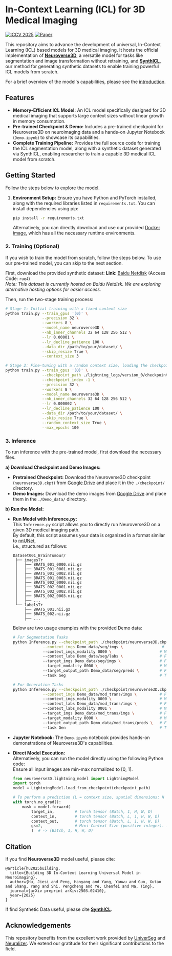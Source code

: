 # In-Context Learning (ICL) for 3D Medical Imaging
[![ICCV 2025](https://img.shields.io/badge/ICCV-2025-blue.svg)](https://arxiv.org/pdf/2503.02410v1)
[![Paper](https://img.shields.io/badge/arxiv-2503.02410-b31b1b.svg)](https://arxiv.org/abs/2509.19711)

This repository aims to advance the development of universal, In-Context Learning (ICL) based models for 3D medical imaging. It hosts the official implementation of **[Neuroverse3D](https://arxiv.org/pdf/2503.02410v1)**, a versatile model for tasks like segmentation and image transformation without retraining, and **[SynthICL](https://arxiv.org/abs/2509.19711)**, our method for generating synthetic datasets to enable training powerful ICL models from scratch.

For a brief overview of the model's capabilities, please see the [introduction](neuroverse3D/intro.md).

## Features

* **Memory-Efficient ICL Model:** An ICL model specifically designed for 3D medical imaging that supports large context sizes without linear growth in memory consumption.
* **Pre-trained Checkpoint & Demo:** Includes a pre-trained checkpoint for Neuroverse3D on neuroimaging data and a hands-on Jupyter Notebook (`Demo.ipynb`) to showcase its capabilities.
* **Complete Training Pipeline:** Provides the full source code for training the ICL segmentation model, along with a synthetic dataset generated via SynthICL, enabling researcher to train a capable 3D medical ICL model from scratch.


## Getting Started

Follow the steps below to explore the model.

1. **Environment Setup:** Ensure you have Python and PyTorch installed, along with the required libraries listed in `requirements.txt`. You can install dependencies using pip:
    ```bash
    pip install -r requirements.txt
    ```
    Alternatively, you can directly download and use our provided [Docker image](https://drive.google.com/file/d/1bAoCM2JzfS0cZCQOZFIVGWLnQBDA73V3/view?usp=share_link), which has all the necessary runtime environments.

### 2. **Training (Optional)**

If you wish to train the model from scratch, follow the steps below. To use our pre-trained model, you can skip to the next section.

First, download the provided synthetic dataset:
**Link**: [Baidu Netdisk](https://pan.baidu.com/s/1GNowsAfZE2vVIo1tW4O6vQ) (Access Code: `rue4`)  
*Note: This dataset is currently hosted on Baidu Netdisk. We are exploring alternative hosting options for easier access.*

Then, run the two-stage training process:
```bash
# Stage 1: Initial training with a fixed context size
python train.py --train_gpus '(0)' \
                --precision 32 \
                --workers 8 \
                --model_name neuroverse3D \
                --nb_inner_channels 32 64 128 256 512 \
                --lr 0.00001 \
                --lr_decline_patience 100 \
                --data_dir /path/to/your/dataset/ \
                --skip_resize True \
                --context_size 3

# Stage 2: Fine-tuning with a random context size, loading the checkpoint from Stage 1
python train.py --train_gpus '(0)' \
                --checkpoint_path ./lightning_logs/version_0/checkpoints \
                --checkpoint_index -1 \
                --precision 32 \
                --workers 8 \
                --model_name neuroverse3D \
                --nb_inner_channels 32 64 128 256 512 \
                --lr 0.000002 \
                --lr_decline_patience 100 \
                --data_dir /path/to/your/dataset/ \
                --skip_resize True \
                --random_context_size True \
                --max_epochs 100
```
### 3. Inference

To run inference with the pre-trained model, first download the necessary files.

**a) Download Checkpoint and Demo Images:**

   * **Pretrained Checkpoint:** Download the Neuroverse3D checkpoint (`neuroverse3D.ckpt`) from [Google Drive](https://drive.google.com/file/d/1ER_mV2CCsdnF-q3Aoy7loJ2DZXI95M9M/view?usp=drive_link) and place it in the `./checkpoint/` directory.
   * **Demo Images:** Download the demo images from [Google Drive](https://drive.google.com/file/d/1H7sq-KeK39OfILdoY7MALO6sQqrgaVwf/view?usp=drive_link) and place them in the `./Demo_data/` directory.

**b) Run the Model:**

   
   * **Run Model with Inference.py:**    
       This `Inference.py` script allows you to directly run Neuroverse3D on a given 3D medical imaging path.  
       By default, this script assumes your data is organized in a format similar to [nnUNet](https://github.com/MIC-DKFZ/nnUNet),  
       i.e., structured as follows:

       ```text
       Dataset001_BrainTumour/
        ├── imagesTr
        │   ├── BRATS_001_0000.nii.gz
        │   ├── BRATS_001_0001.nii.gz
        │   ├── BRATS_001_0002.nii.gz
        │   ├── BRATS_001_0003.nii.gz
        │   ├── BRATS_002_0000.nii.gz
        │   ├── BRATS_002_0001.nii.gz
        │   ├── BRATS_002_0002.nii.gz
        │   ├── BRATS_002_0003.nii.gz
        │   ├── ...
        └── labelsTr
            ├── BRATS_001.nii.gz
            ├── BRATS_002.nii.gz
            ├── ...
        ```

       Below are two usage examples with the provided Demo data:

       ```sh
       # For Segmentation Tasks
       python Inference.py --checkpoint_path ./checkpoint/neuroverse3D.ckpt \
                    --context_imgs Demo_data/seg/imgs \                 # Folder path for context images
                    --context_imgs_modality 0000 \                     # Modality for context images
                    --context_labs Demo_data/seg/labs \                # Folder path for context segmentation masks
                    --target_imgs Demo_data/seg/imgs \                 # Folder path for target images
                    --target_modality 0000 \                           # Modality for target images
                    --target_output_path Demo_data/seg/preds \         # Folder to save predictions
                    --task Seg                                         # Task type

       # For Generation Tasks            
       python Inference.py --checkpoint_path ./checkpoint/neuroverse3D.ckpt \
                    --context_imgs Demo_data/mod_trans/imgs \          # Folder path for context images
                    --context_imgs_modality 0000 \                     # Modality for context images
                    --context_labs Demo_data/mod_trans/imgs \          # Folder path for context labels
                    --context_labs_modality 0001 \                     # Modality for context labels
                    --target_imgs Demo_data/mod_trans/imgs \           # Folder path for target images
                    --target_modality 0000 \                           # Modality for target images
                    --target_output_path Demo_data/mod_trans/preds \   # Folder to save predictions
                    --task Gen                                         # Task type
        ```
   * **Jupyter Notebook:** The `Demo.ipynb` notebook provides hands-on demonstrations of Neuroverse3D's capabilities. 
   * **Direct Model Execution:**   
       Alternatively, you can run the model directly using the following Python code:  
       Ensure all input images are min-max normalized to [0, 1].

        ```python
        from neuroverse3D.lightning_model import LightningModel
        import torch
        model = LightningModel.load_from_checkpoint(checkpoint_path)

        # To perform a prediction (L = context size, spatial dimensions: H = W = D = 128)
        with torch.no_grad():
            mask = model.forward(
                target_in,         # torch tensor (Batch, 1, H, W, D)
                context_in,        # torch tensor (Batch, L, 1, H, W, D)
                context_out,       # torch tensor (Batch, L, 1, H, W, D)
                gs=2,              # Mini-Context Size (positive integer). Smaller values reduce memory usage but decelerate processing.
                )  # -> (Batch, 1, H, W, D)

        ```
    

## Citation

If you find **Neuroverse3D** model useful, please cite:
```
@article{hu2025building,
  title={Building 3D In-Context Learning Universal Model in Neuroimaging},
  author={Hu, Jiesi and Peng, Hanyang and Yang, Yanwu and Guo, Xutao and Shang, Yang and Shi, Pengcheng and Ye, Chenfei and Ma, Ting},
  journal={arXiv preprint arXiv:2503.02410},
  year={2025}
}
```

If find Synthetic Data useful, please cite **[SynthICL](https://arxiv.org/abs/2509.19711)**.

## Acknowledgements
This repository benefits from the excellent work provided by [UniverSeg](https://github.com/JJGO/UniverSeg/tree/main) and [Neuralizer](https://github.com/SteffenCzolbe/neuralizer). We extend our gratitude for their significant contributions to the field.

